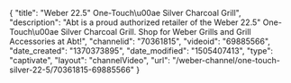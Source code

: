 {
    "title": "Weber 22.5\" One-Touch\u00ae Silver Charcoal Grill",
    "description": "Abt is a proud authorized retailer of the Weber 22.5\" One-Touch\u00ae Silver Charcoal Grill. Shop for Weber Grills and Grill Accessories at Abt!",
    "channelid": "70361815",
    "videoid": "69885566",
    "date_created": "1370373895",
    "date_modified": "1505407413",
    "type": "captivate",
    "layout": "channelVideo",
    "url": "\/weber-channel\/one-touch-silver-22-5\/70361815-69885566"
}